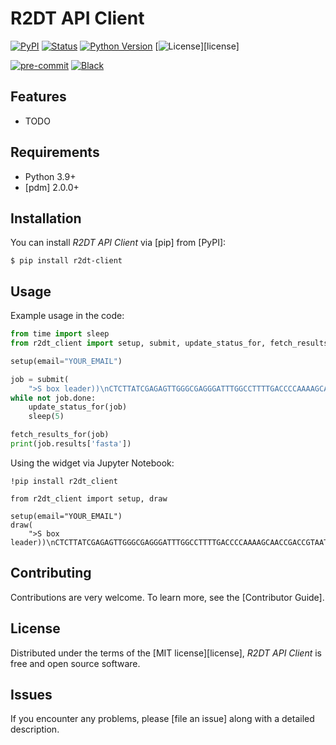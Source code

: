 # R2DT API Client

[![PyPI](https://img.shields.io/pypi/v/r2dt-client.svg)][pypi_]
[![Status](https://img.shields.io/pypi/status/r2dt-client.svg)][status]
[![Python Version](https://img.shields.io/pypi/pyversions/r2dt-client)][python version]
[![License](https://img.shields.io/pypi/l/r2dt-client)][license]

[![pre-commit](https://img.shields.io/badge/pre--commit-enabled-brightgreen?logo=pre-commit&logoColor=white)][pre-commit]
[![Black](https://img.shields.io/badge/code%20style-black-000000.svg)][black]

[pypi_]: https://pypi.org/project/r2dt-client/
[status]: https://pypi.org/project/r2dt-client/
[python version]: https://pypi.org/project/r2dt-client
[read the docs]: https://r2dt-client.readthedocs.io/
[tests]: https://github.com/anayden/r2dt-client/actions?workflow=Tests
[codecov]: https://app.codecov.io/gh/anayden/r2dt-client
[pre-commit]: https://github.com/pre-commit/pre-commit
[black]: https://github.com/psf/black

## Features

- TODO

## Requirements

- Python 3.9+
- [pdm] 2.0.0+

## Installation

You can install _R2DT API Client_ via [pip] from [PyPI]:

```console
$ pip install r2dt-client
```

## Usage

Example usage in the code:

```python
from time import sleep
from r2dt_client import setup, submit, update_status_for, fetch_results_for

setup(email="YOUR_EMAIL")

job = submit(
    ">S box leader))\nCTCTTATCGAGAGTTGGGCGAGGGATTTGGCCTTTTGACCCCAAAAGCAACCGACCGTAATTCCATTGTGAAATGGGGCGCATTTTTTTCGCGCCGAGACGCTGGTCTCTTAAGGCACGGTGCTAATTCCATTCAGATCTGATCTGAGAGATAAGAG")
while not job.done:
    update_status_for(job)
    sleep(5)

fetch_results_for(job)
print(job.results['fasta'])
```

Using the widget via Jupyter Notebook:

```jupyter
!pip install r2dt_client

from r2dt_client import setup, draw

setup(email="YOUR_EMAIL")
draw(
    ">S box leader))\nCTCTTATCGAGAGTTGGGCGAGGGATTTGGCCTTTTGACCCCAAAAGCAACCGACCGTAATTCCATTGTGAAATGGGGCGCATTTTTTTCGCGCCGAGACGCTGGTCTCTTAAGGCACGGTGCTAATTCCATTCAGATCTGATCTGAGAGATAAGAG")
```

## Contributing

Contributions are very welcome.
To learn more, see the [Contributor Guide].

## License

Distributed under the terms of the [MIT license][license],
_R2DT API Client_ is free and open source software.

## Issues

If you encounter any problems,
please [file an issue] along with a detailed description.